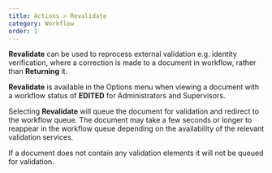 ```yaml
---
title: Actions > Revalidate
category: Workflow
order: 1
---
```


**Revalidate** can be used to reprocess external validation e.g. identity verification, where a correction is made to a document in workflow, rather than **Returning** it.

**Revalidate** is available in the Options menu when viewing a document with a workflow status of **EDITED** for Administrators and Supervisors.

Selecting **Revalidate** will queue the document for validation and redirect to the workflow queue. The document may take a few seconds or longer to reappear in the workflow queue depending on the availability of the relevant validation services.

If a document does not contain any validation elements it will not be queued for validation.